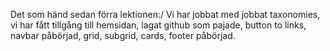 Det som händ sedan förra lektionen:/
Vi har jobbat med jobbat taxonomies, vi har fått tillgång till hemsidan, lagat github som pajade, button to links, navbar påbörjad, grid, subgrid, cards, footer påbörjad. 
